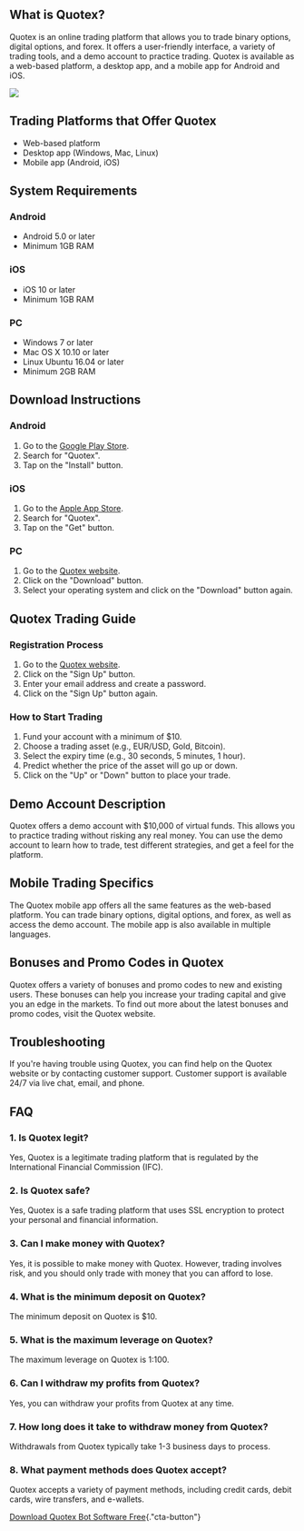## What is Quotex?

Quotex is an online trading platform that allows you to trade binary
options, digital options, and forex. It offers a user-friendly
interface, a variety of trading tools, and a demo account to practice
trading. Quotex is available as a web-based platform, a desktop app, and
a mobile app for Android and iOS.

[![](https://static.quotex.io/files/10_en/300_250.jpg)](https://traff.sbs/brokerqxlid)

## Trading Platforms that Offer Quotex

-   Web-based platform
-   Desktop app (Windows, Mac, Linux)
-   Mobile app (Android, iOS)

## System Requirements

### Android

-   Android 5.0 or later
-   Minimum 1GB RAM

### iOS

-   iOS 10 or later
-   Minimum 1GB RAM

### PC

-   Windows 7 or later
-   Mac OS X 10.10 or later
-   Linux Ubuntu 16.04 or later
-   Minimum 2GB RAM

## Download Instructions

### Android

1.  Go to the [Google Play
    Store](\%22https://play.google.com/store/apps/details?id=com.quotex.trader\%22).
2.  Search for "Quotex".
3.  Tap on the "Install" button.

### iOS

1.  Go to the [Apple App
    Store](\%22https://apps.apple.com/us/app/quotex-trading-platform/id1469373340\%22).
2.  Search for "Quotex".
3.  Tap on the "Get" button.

### PC

1.  Go to the [Quotex website](\%22https://quotex.io/en/trading\%22).
2.  Click on the "Download" button.
3.  Select your operating system and click on the "Download"
    button again.

## Quotex Trading Guide

### Registration Process

1.  Go to the [Quotex website](\%22https://traff.sbs/quotexonelink\%22).
2.  Click on the "Sign Up" button.
3.  Enter your email address and create a password.
4.  Click on the "Sign Up" button again.

### How to Start Trading

1.  Fund your account with a minimum of \$10.
2.  Choose a trading asset (e.g., EUR/USD, Gold, Bitcoin).
3.  Select the expiry time (e.g., 30 seconds, 5 minutes, 1 hour).
4.  Predict whether the price of the asset will go up or down.
5.  Click on the "Up" or "Down" button to place your trade.

## Demo Account Description

Quotex offers a demo account with \$10,000 of virtual funds. This allows
you to practice trading without risking any real money. You can use the
demo account to learn how to trade, test different strategies, and get a
feel for the platform.

## Mobile Trading Specifics

The Quotex mobile app offers all the same features as the web-based
platform. You can trade binary options, digital options, and forex, as
well as access the demo account. The mobile app is also available in
multiple languages.

## Bonuses and Promo Codes in Quotex

Quotex offers a variety of bonuses and promo codes to new and existing
users. These bonuses can help you increase your trading capital and give
you an edge in the markets. To find out more about the latest bonuses
and promo codes, visit the Quotex website.

## Troubleshooting

If you\'re having trouble using Quotex, you can find help on the Quotex
website or by contacting customer support. Customer support is available
24/7 via live chat, email, and phone.

## FAQ

### 1. Is Quotex legit?

Yes, Quotex is a legitimate trading platform that is regulated by the
International Financial Commission (IFC).

### 2. Is Quotex safe?

Yes, Quotex is a safe trading platform that uses SSL encryption to
protect your personal and financial information.

### 3. Can I make money with Quotex?

Yes, it is possible to make money with Quotex. However, trading involves
risk, and you should only trade with money that you can afford to lose.

### 4. What is the minimum deposit on Quotex?

The minimum deposit on Quotex is \$10.

### 5. What is the maximum leverage on Quotex?

The maximum leverage on Quotex is 1:100.

### 6. Can I withdraw my profits from Quotex?

Yes, you can withdraw your profits from Quotex at any time.

### 7. How long does it take to withdraw money from Quotex?

Withdrawals from Quotex typically take 1-3 business days to process.

### 8. What payment methods does Quotex accept?

Quotex accepts a variety of payment methods, including credit cards,
debit cards, wire transfers, and e-wallets.

[Download Quotex Bot Software
Free](\%22https://traff.sbs/quotexonelink\%22){."cta-button"}


